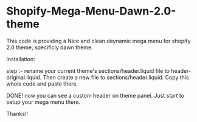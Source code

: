 # Shopify-Mega-Menu-Dawn-2.0-theme
This code is providing a Nice  and clean daynamic mega menu for shopify 2.0 theme, specificly dawn theme.

Installation: 

step :- rename your current theme's sections/header.liquid file to header-original.liquid. Then create a new file to sections/header.liquid. Copy this whole code and paste there.

DONE! now you can see a custom header on theme panel. Just start to setup your mega menu there.

Thanks!!
